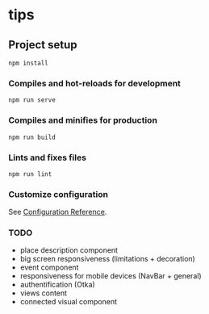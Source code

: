 # tips

## Project setup
```
npm install
```

### Compiles and hot-reloads for development
```
npm run serve
```

### Compiles and minifies for production
```
npm run build
```

### Lints and fixes files
```
npm run lint
```

### Customize configuration
See [Configuration Reference](https://cli.vuejs.org/config/).

### TODO
- place description component
- big screen responsiveness (limitations + decoration)
- event component
- responsiveness for mobile devices (NavBar + general)
- authentification (Otka)
- views content
- connected visual component